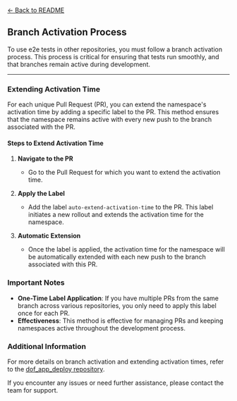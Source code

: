 [← Back to README](../README.md)

## Branch Activation Process

To use e2e tests in other repositories, you must follow a branch activation process. This process is critical for ensuring that tests run smoothly, and that branches remain active during development.

---

### Extending Activation Time

For each unique Pull Request (PR), you can extend the namespace's activation time by adding a specific label to the PR. This method ensures that the namespace remains active with every new push to the branch associated with the PR.

#### Steps to Extend Activation Time

1. **Navigate to the PR**

   - Go to the Pull Request for which you want to extend the activation time.

2. **Apply the Label**

   - Add the label `auto-extend-activation-time` to the PR. This label initiates a new rollout and extends the activation time for the namespace.

3. **Automatic Extension**
   - Once the label is applied, the activation time for the namespace will be automatically extended with each new push to the branch associated with this PR.

### Important Notes

- **One-Time Label Application**: If you have multiple PRs from the same branch across various repositories, you only need to apply this label once for each PR.
- **Effectiveness**: This method is effective for managing PRs and keeping namespaces active throughout the development process.

### Additional Information

For more details on branch activation and extending activation times, refer to the [dof_app_deploy repository](https://github.com/hpi-schul-cloud/dof_app_deploy#extend-activation-time-by-adding-a-label-to-your-pr).

If you encounter any issues or need further assistance, please contact the team for support.
